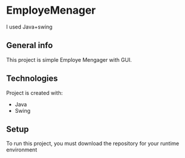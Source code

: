 # EmployeMenager
I used Java+swing

## General info
This project is simple Employe Mengager with GUI.
	
## Technologies
Project is created with:
* Java
* Swing
	
## Setup
To run this project, you must download the repository for your runtime environment
